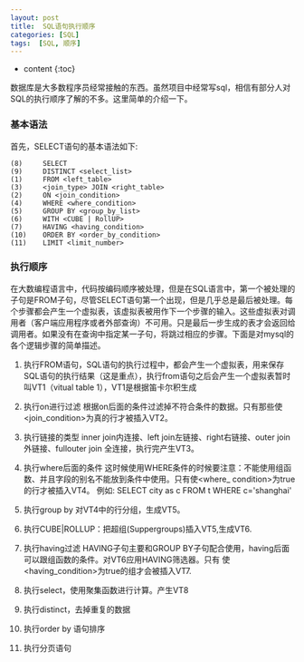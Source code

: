 ```yaml
---
layout: post
title:  SQL语句执行顺序
categories: [SQL]
tags:  [SQL, 顺序]
---
```


* content
{:toc}


数据库是大多数程序员经常接触的东西。虽然项目中经常写sql，相信有部分人对SQL的执行顺序了解的不多。这里简单的介绍一下。




### 基本语法
首先，SELECT语句的基本语法如下:

```
(8)     SELECT 
(9)     DISTINCT <select_list>
(1)     FROM <left_table>
(3)     <join_type> JOIN <right_table>
(2)     ON <join_condition>
(4)     WHERE <where_condition>
(5)     GROUP BY <group_by_list>
(6)     WITH <CUBE | RollUP>
(7)     HAVING <having_condition>
(10)    ORDER BY <order_by_condition>
(11)    LIMIT <limit_number>
```

### 执行顺序
在大数编程语言中，代码按编码顺序被处理，但是在SQL语言中，第一个被处理的子句是FROM子句，尽管SELECT语句第一个出现，但是几乎总是最后被处理。每个步骤都会产生一个虚拟表，该虚拟表被用作下一个步骤的输入。这些虚拟表对调用者（客户端应用程序或者外部查询）不可用。只是最后一步生成的表才会返回给调用者。如果没有在查询中指定某一子句，将跳过相应的步骤。下面是对mysql的各个逻辑步骤的简单描述。

1.  执行FROM语句，SQL语句的执行过程中，都会产生一个虚拟表，用来保存SQL语句的执行结果（这是重点），执行from语句之后会产生一个虚拟表暂时叫VT1（vitual table 1），VT1是根据笛卡尔积生成

2.  执行on进行过滤
    根据on后面的条件过滤掉不符合条件的数据。只有那些使<join_condition>为真的行才被插入VT2。

3.  执行链接的类型
    inner join内连接、left join左链接、right右链接、outer join 外链接、fullouter join 全连接，执行完产生VT3。

4.  执行where后面的条件 
    这时候使用WHERE条件的时候要注意：不能使用组函数、并且字段的别名不能放到条件中使用。只有使<where_     condition>为true的行才被插入VT4。
    例如: SELECT city as c FROM t WHERE c='shanghai'

5.  执行group by 对VT4中的行分组，生成VT5。

6.  执行CUBE\|ROLLUP：把超组(Suppergroups)插入VT5,生成VT6.

7.  执行having过滤
    HAVING子句主要和GROUP BY子句配合使用，having后面可以跟组函数的条件。对VT6应用HAVING筛选器。只有     使<having_condition>为true的组才会被插入VT7.

8.  执行select，使用聚集函数进行计算。产生VT8

9.  执行distinct，去掉重复的数据

10.  执行order by 语句排序

11.  执行分页语句